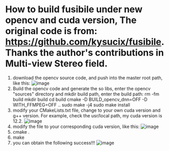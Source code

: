 # How to build fusibile under new opencv and cuda version, The original code is from: https://github.com/kysucix/fusibile. Thanks the author's contributions in Multi-view Stereo field.
1. download the opencv source code, and push into the master root path, like this:
   ![image](https://github.com/user-attachments/assets/8843247c-3b04-4731-b4ba-97e3c12d11c6)
2. Build the opencv code and generate the so libs, enter the opencv "sources" directory and mkdir build path, enter the build path:
   rm -fm build
   mkdir build
   cd build
   cmake -D BUILD_opencv_dnn=OFF -D WITH_FFMPEG=OFF ..
   sudo make -j4
   sudo make install
3. modify your CMakeLists.txt file, change to your own cuda version and g++ version. For example, check the usr/local path, my cuda version is 12.2.
   ![image](https://github.com/user-attachments/assets/eeec9bd3-8034-4822-b7a0-b504717914ec)
4. modify the file to your corresponding cuda version, like this:
   ![image](https://github.com/user-attachments/assets/21d72822-72bc-4408-b395-ee6b39eb043d)
5. cmake .
6. make
7. you can obtain the following success!!!
   ![image](https://github.com/user-attachments/assets/32524f96-8534-4d13-b8ac-c08b5ee8f749)
